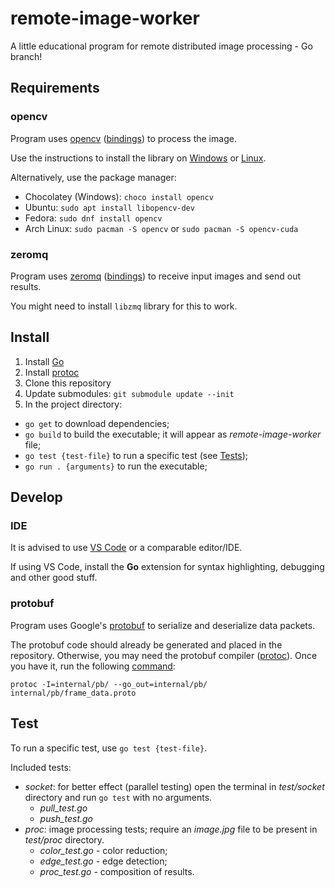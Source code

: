 # remote-image-worker
A little educational program for remote distributed image processing - Go branch!

## Requirements
### opencv
Program uses [opencv](https://opencv.org/) ([bindings](https://crates.io/crates/opencv)) to process the image.

Use the instructions to install the library on [Windows](https://docs.opencv.org/4.x/d3/d52/tutorial_windows_install.html) or [Linux](https://docs.opencv.org/4.x/d7/d9f/tutorial_linux_install.html).

Alternatively, use the package manager:
* Chocolatey (Windows): `choco install opencv`
* Ubuntu: `sudo apt install libopencv-dev`
* Fedora: `sudo dnf install opencv`
* Arch Linux: `sudo pacman -S opencv` or `sudo pacman -S opencv-cuda`

### zeromq
Program uses [zeromq](https://zeromq.org/) ([bindings](https://crates.io/crates/zmq)) to receive input images and send out results.

You might need to install `libzmq` library for this to work.

## Install
1. Install [Go](https://go.dev/)
2. Install [protoc](#protobuf)
3. Clone this repository
4. Update submodules: `git submodule update --init`
5. In the project directory:
  * `go get` to download dependencies;
  * `go build` to build the executable; it will appear as *remote-image-worker* file;
  * `go test {test-file}` to run a specific test (see [Tests](#test));
  * `go run . {arguments}` to run the executable;

## Develop
### IDE
It is advised to use [VS Code](https://vscodium.com/) or a comparable editor/IDE.

If using VS Code, install the **Go** extension for syntax highlighting, debugging and other good stuff.

### protobuf
Program uses Google's [protobuf](https://developers.google.com/protocol-buffers) to serialize and deserialize data packets.

The protobuf code should already be generated and placed in the repository. Otherwise, you may need the protobuf compiler ([protoc](https://github.com/protocolbuffers/protobuf/releases)). Once you have it, run the following [command](https://developers.google.com/protocol-buffers/docs/gotutorial):

`protoc -I=internal/pb/ --go_out=internal/pb/ internal/pb/frame_data.proto`

## Test
To run a specific test, use `go test {test-file}`.
 
Included tests:
* *socket*: for better effect (parallel testing) open the terminal in *test/socket* directory and run `go test` with no arguments.
  * *pull_test.go*
  * *push_test.go*
* *proc*: image processing tests; require an *image.jpg* file to be present in *test/proc* directory.
  * *color_test.go* - color reduction; 
  * *edge_test.go* - edge detection;
  * *proc_test.go* - composition of results.
